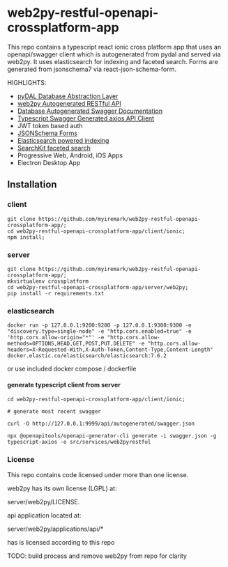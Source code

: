 # web2py-restful-openapi-crossplatform-app

This repo contains a typescript react ionic cross platform app that uses an openapi/swagger client which is autogenerated from pydal and served via web2py.  It uses elasticsearch for indexing and faceted search.  Forms are generated from jsonschema7 via react-json-schema-form.

HIGHLIGHTS:

- [pyDAL Database Abstraction Layer](https://github.com/web2py/pydal)
- [web2py Autogenerated RESTful API](http://web2py.com/books/default/chapter/29/10/services#parse_as_rest-experimental-)
- [Database Autogenerated Swagger Documentation](https://github.com/myiremark/web2py-restful-openapi-crossplatform-app/blob/master/server/web2py/applications/api/controllers/autogenerated.py)
- [Typescript Swagger Generated axios API Client](https://openapi-generator.tech/docs/installation/)
- JWT token based auth
- [JSONSchema Forms](https://react-jsonschema-form.readthedocs.io/en/latest/)
- [Elasticsearch powered indexing](https://elastic.co/)
- [SearchKit faceted search](https://github.com/searchkit/)
- Progressive Web, Android, iOS Apps</IonLabel>
- Electron Desktop App

## Installation

### client

```
git clone https://github.com/myiremark/web2py-restful-openapi-crossplatform-app/;
cd web2py-restful-openapi-crossplatform-app/client/ionic;
npm install;
```

### server
```
git clone https://github.com/myiremark/web2py-restful-openapi-crossplatform-app/;
mkvirtualenv crossplatform
cd web2py-restful-openapi-crossplatform-app/server/web2py;
pip install -r requirements.txt
```

### elasticsearch

```
docker run -p 127.0.0.1:9200:9200 -p 127.0.0.1:9300:9300 -e "discovery.type=single-node" -e "http.cors.enabled=true" -e 'http.cors.allow-origin="*"' -e "http.cors.allow-methods=OPTIONS,HEAD,GET,POST,PUT,DELETE" -e "http.cors.allow-headers=X-Requested-With,X-Auth-Token,Content-Type,Content-Length" docker.elastic.co/elasticsearch/elasticsearch:7.6.2
```

or use included docker compose / dockerfile

#### generate typescript client from server

```
cd web2py-restful-openapi-crossplatform-app/client/ionic;

# generate most recent swagger

curl -O http://127.0.0.1:9999/api/autogenerated/swagger.json

npx @openapitools/openapi-generator-cli generate -i swagger.json -g typescript-axios -o src/services/web2pyrestful
```

### License

This repo contains code licensed under more than one license.

web2py has its own license (LGPL) at:

server/web2py/LICENSE.

api application located at:

server/web2py/applications/api/*

has is licensed according to this repo

TODO: build process and remove web2py from repo for clarity
